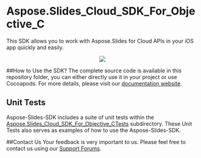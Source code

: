 # Aspose.Slides_Cloud_SDK_For_Objective_C
This SDK allows you to work with Aspose.Slides for Cloud APIs in your iOS app quickly and easily.

<p align="center">
  <a title="Download complete Aspose.Slides for Cloud source code" href="https://github.com/asposeslides/Aspose_slides_Cloud/archive/master.zip">
	<img src="https://raw.github.com/AsposeExamples/java-examples-dashboard/master/images/downloadZip-Button-Large.png" />
  </a>
</p>

##How to Use the SDK?
The complete source code is available in this repository folder, you can either directly use it in your project or use Cocoapods. For more details, please visit our [documentation website](http://www.aspose.com/docs/display/slidescloud/Available+SDKs).

## Unit Tests
Aspose-Slides-SDK includes a suite of unit tests within the [Aspose.Slides_Cloud_SDK_For_Objective_CTests](https://github.com/asposeslides/Aspose_Slides_Cloud/blob/master/SDKs/Aspose.Slides_Cloud_SDK_for_ObjectiveC/Aspose.Slides_Cloud_SDK_for_ObjectiveCTests/slides/ASPSlidesApiTestCase.m) subdirectory. These Unit Tests also serves as examples of how to use the Aspose-Slides-SDK.

##Contact Us
Your feedback is very important to us. Please feel free to contact us using our [Support Forums](https://www.aspose.com/community/forums/).
